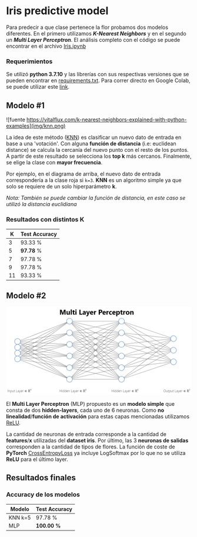 # Iris predictive model

Para predecir a que clase pertenece la flor probamos dos modelos diferentes. En el primero utilizamos
_**K-Nearest Neighbors**_ y en el segundo un _**Multi Layer Perceptron**_. El análisis completo con el
código se puede encontrar en el archivo [Iris.ipynb](Iris.ipynb)

### Requerimientos

Se utilizó **python 3.7.10** y las librerías con sus respectivas versiones que se pueden
encontrar en [requirements.txt](requirements.txt). Para correr directo en Google Colab, se puede
utilizar este [link](https://colab.research.google.com/drive/1Hx6YIsCGQcWWJZtc1K6Gfn8VtyjeIa3N?usp=sharing).

## Modelo **#1**

![fuente https://vitalflux.com/k-nearest-neighbors-explained-with-python-examples](img/knn.png)

La idea de este método ([KNN](https://en.wikipedia.org/wiki/K-nearest_neighbors_algorithm)) es clasificar un nuevo dato de entrada en base a una 'votación'.
Con alguna **función de distancia** (i.e: euclidean distance) se calcula la cercanía del nuevo punto
con el resto de los puntos. A partir de este resultado se selecciona los **top k** más cercanos. Finalmente,
se elige la clase con **mayor frecuencia**.

Por ejemplo, en el diagrama de arriba, el nuevo dato
de entrada correspondería a la clase roja si `k=3`.
**KNN** es un algoritmo simple ya que solo se requiere de un solo hiperparámetro **k**.

_Nota: También se puede cambiar la función de distancia, en este caso se utilizó la distancia euclidiana_

### Resultados con distintos K

| K  | Test Accuracy |
| ------------- | ------------- |
| 3  | 93.33 % |
| 5  | **97.78** % |
| 7  | 97.78 % |
| 9  | 97.78 % |
| 11  | 93.33 % |

## Modelo **#2**

![Neural Net](img/neural_net.png)

El **Multi Layer Perceptron** (MLP) propuesto es un **modelo simple** que consta de dos **hidden-layers**, cada uno de 6
neuronas. Como **no linealidad**/**función de activación** para estas capas mencionadas utilizamos [ReLU](https://pytorch.org/docs/stable/generated/torch.nn.ReLU.html).


La cantidad de neuronas de entrada corresponde a la cantidad de **features**/**x** utilizadas
del **dataset iris**. Por último, las 3 **neuronas de salidas** corresponden a la cantidad de tipos
de flores. La función de coste de **PyTorch** [CrossEntropyLoss](https://pytorch.org/docs/stable/generated/torch.nn.CrossEntropyLoss.html)
ya incluye LogSoftmax por lo que no se utiliza **ReLU** para el último layer.

## Resultados finales

### Accuracy de los modelos
| Modelo  | Test Accuracy |
| ------------- | ------------- |
| KNN k=5  | 97.78 % |
| MLP  | **100.00 %** |
